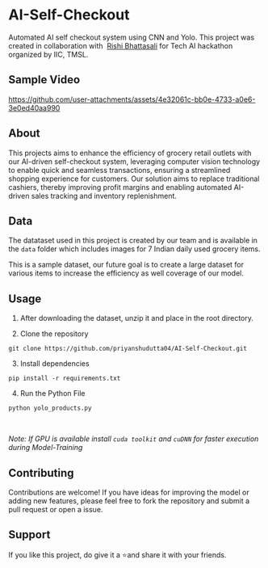 # AI-Self-Checkout

Automated AI self checkout system using CNN and Yolo. This project was created in collaboration with &nbsp;[Rishi Bhattasali](https://github.com/Rishi2403) for Tech AI hackathon organized by IIC, TMSL.

## Sample Video

https://github.com/user-attachments/assets/4e32061c-bb0e-4733-a0e6-3e0ed40aa990

## About

This projects aims to enhance the efficiency of grocery retail outlets with our AI-driven self-checkout system, leveraging computer vision technology to enable quick and seamless transactions, ensuring a streamlined shopping experience for customers. Our solution aims to replace traditional cashiers, thereby improving profit margins and enabling automated AI-driven sales tracking and inventory replenishment.

## Data

The datataset used in this project is created by our team and is available in the `data` folder which includes images for 7 Indian daily used grocery items. 

This is a sample dataset, our future goal is to create a large dataset for various items to increase the efficiency as well coverage of our model.

## Usage

1. After downloading the dataset, unzip it and place in the root directory.
   
2. Clone the repository
```
git clone https://github.com/priyanshudutta04/AI-Self-Checkout.git
```

3. Install dependencies
```
pip install -r requirements.txt
```

4. Run the Python File
```
python yolo_products.py
```
<br/>

*Note: If GPU is available install `cuda toolkit` and `cuDNN` for faster execution during Model-Training*

## Contributing

Contributions are welcome! If you have ideas for improving the model or adding new features, please feel free to fork the repository and submit a pull request or open a issue.

## Support

If you like this project, do give it a ⭐and share it with your friends.






